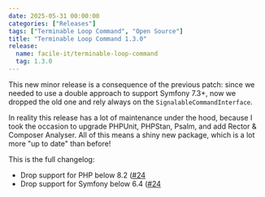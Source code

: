 ```yaml
---
date: 2025-05-31 00:00:00
categories: ["Releases"]
tags: ["Terminable Loop Command", "Open Source"]
title: "Terminable Loop Command 1.3.0"
release:
  name: facile-it/terminable-loop-command
  tag: 1.3.0
---
```


This new minor release is a consequence of the previous patch: since we needed to use a double approach to support Symfony 7.3+, now we dropped the old one and rely always on the `SignalableCommandInterface`.

<!--more-->

In reality this release has a lot of maintenance under the hood, because I took the occasion to upgrade PHPUnit, PHPStan, Psalm, and add Rector & Composer Analyser. All of this means a shiny new package, which is a lot more "up to date" than before!

This is the full changelog:
* Drop support for PHP below 8.2 ([#24](https://github.com/facile-it/terminable-loop-command/pull/24)
* Drop support for Symfony below 6.4 ([#24](https://github.com/facile-it/terminable-loop-command/pull/24)
